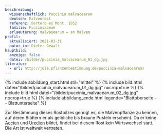 ```yaml
---
beschreibung:
  wissenschaftlich: Puccinia malvacearum
  deutsch: Malvenrost
  referenz: Bertero ex Mont. 1852
  familie: Pucciniaceae
  erlaeuterung: malvasearum = an Malven
profil:
  aktualisiert: 2021-01-31
  autor_in: Dieter Gewalt
hauptbild:
  anzeige: false
  datei: /bilder/puccinia_malvacearum_01_dg.jpg
literatur:
  - url: http://jule.pflanzenbestimmung.de/puccinia-malvacearum/
---
```

{% include abbildung_start.html stil="mittel" %}
{% include bild.html datei="/bilder/puccinia_malvacearum_01_dg.jpg" nocrop=true %}
{% include bild.html datei="/bilder/puccinia_malvacearum_02_dg.jpg" nocrop=true %}
{% include abbildung_ende.html legende="Blattoberseite -- Blattunterseite" %}

Zur Bestimmung dieses Rostpilzes genügt es, die Malvenpflanze zu kennen, auf deren Blättern er als gelbliche bis braune Pusteln erscheint. Da er keine [Aecien](Aecien "Glossar") und [Uredien](Uredien "Glossar") bildet, findet bei diesem Rost kein Wirtswechsel statt. Die Art ist weltweit vertreten.